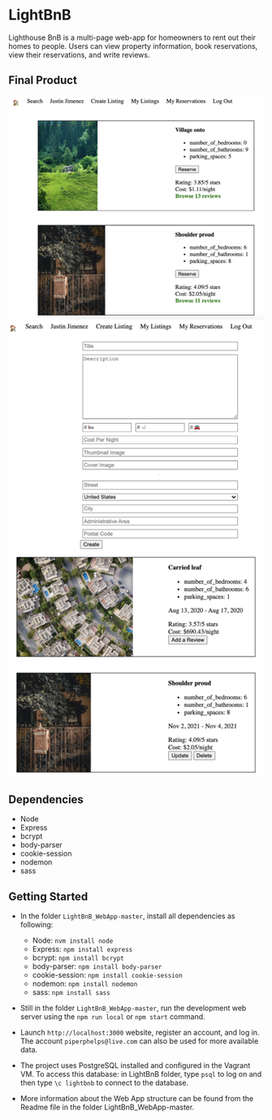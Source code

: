 # LightBnB
Lighthouse BnB is a multi-page web-app for homeowners to rent out their homes to people. Users can view property information, book reservations, view their reservations, and write reviews. 

## Final Product

!["Home Page"](https://github.com/kimanhtong/LightBnB/blob/master/images/Home_Page.png)
!["Listing Creation Page"](https://github.com/kimanhtong/LightBnB/blob/master/images/Listing_Creation_Page.png)
!["My Reservations Page"](https://github.com/kimanhtong/LightBnB/blob/master/images/My_Reservations_Page.png)

## Dependencies

- Node
- Express
- bcrypt
- body-parser
- cookie-session
- nodemon
- sass

## Getting Started

- In the folder `LightBnB_WebApp-master`, install all dependencies as following:
  - Node: `nvm install node`
  - Express: `npm install express`
  - bcrypt: `npm install bcrypt`
  - body-parser: `npm install body-parser`
  - cookie-session: `npm install cookie-session`
  - nodemon: `npm install nodemon`
  - sass: `npm install sass`

- Still in the folder `LightBnB_WebApp-master`, run the development web server using the `npm run local` or `npm start` command.
- Launch `http://localhost:3000` website, register an account, and log in. The account `piperphelps@live.com` can also be used for more available data.
- The project uses PostgreSQL installed and configured in the Vagrant VM. To access this database: in LightBnB folder, type `psql` to log on and then type `\c lightbnb` to connect to the database.
- More information about the Web App structure can be found from the Readme file in the folder LightBnB_WebApp-master. 